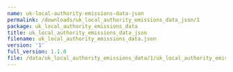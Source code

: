 ```yaml
---
name: uk-local-authority-emissions-data-json
permalink: /downloads/uk_local_authority_emissions_data_json/1
package: uk_local_authority_emissions_data
title: uk_local_authority_emissions_data_json
filename: uk_local_authority_emissions_data.json
version: '1'
full_version: 1.1.0
file: /data/uk_local_authority_emissions_data/1/uk_local_authority_emissions_data.json
---
```

